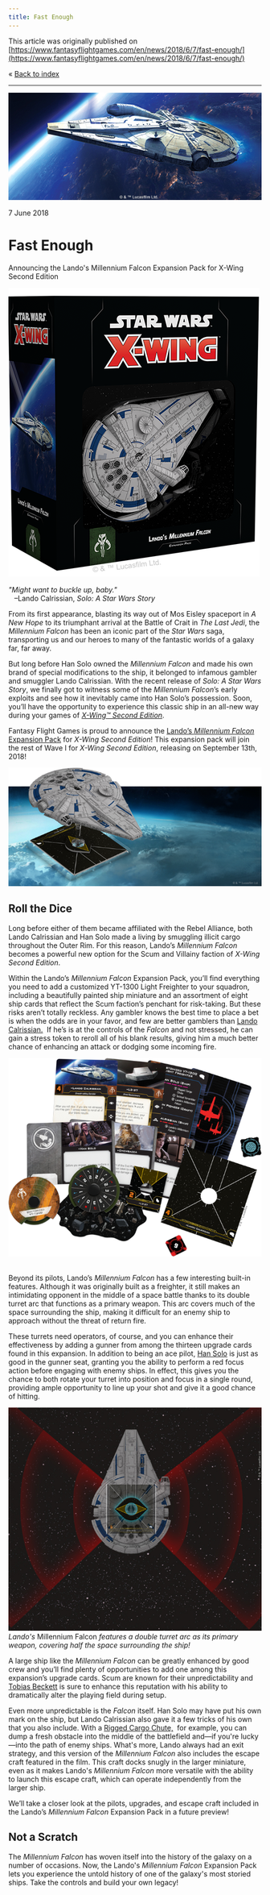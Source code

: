 ```yaml
---
title: Fast Enough
---
```


This article was originally published on [https://www.fantasyflightgames.com/en/news/2018/6/7/fast-enough/](https://www.fantasyflightgames.com/en/news/2018/6/7/fast-enough/)

&laquo; [Back to index](../index.md)

---

![](ec451ad002946f9065518dc540bf520b.jpg)

7 June 2018

Fast Enough
===========

Announcing the Lando's Millennium Falcon Expansion Pack for X-Wing Second Edition

![](93c6c6b2b0f36b88c35c319655a2abcf.png)

_"Might want to buckle up, baby."_  
   –Lando Calrissian, _Solo: A Star Wars Story_

From its first appearance, blasting its way out of Mos Eisley spaceport in _A New Hope_ to its triumphant arrival at the Battle of Crait in _The Last Jedi_, the _Millennium Falcon_ has been an iconic part of the _Star Wars_ saga, transporting us and our heroes to many of the fantastic worlds of a galaxy far, far away.

But long before Han Solo owned the _Millennium Falcon_ and made his own brand of special modifications to the ship, it belonged to infamous gambler and smuggler Lando Calrissian. With the recent release of _Solo: A Star Wars Story_, we finally got to witness some of the _Millennium Falcon_’s early exploits and see how it inevitably came into Han Solo’s possession. Soon, you’ll have the opportunity to experience this classic ship in an all-new way during your games of [_X-Wing™ Second Edition_](https://www.fantasyflightgames.com/en/products/x-wing-second-edition/).

Fantasy Flight Games is proud to announce the [Lando’s _Millennium Falcon_ Expansion Pack](https://www.fantasyflightgames.com/en/products/x-wing-second-edition/products/landos-millennium-falcon-expansion-pack/) for _X-Wing Second Edition_! This expansion pack will join the rest of Wave I for _X-Wing Second Edition_, releasing on September 13th, 2018!

![](91998a660702da7f06e2cbd2b47cb4b3.png)

Roll the Dice
-------------

Long before either of them became affiliated with the Rebel Alliance, both Lando Calrissian and Han Solo made a living by smuggling illicit cargo throughout the Outer Rim. For this reason, Lando’s _Millennium Falcon_ becomes a powerful new option for the Scum and Villainy faction of _X-Wing Second Edition_.

Within the Lando’s _Millennium Falcon_ Expansion Pack, you’ll find everything you need to add a customized YT-1300 Light Freighter to your squadron, including a beautifully painted ship miniature and an assortment of eight ship cards that reflect the Scum faction’s penchant for risk-taking. But these risks aren’t totally reckless. Any gambler knows the best time to place a bet is when the odds are in your favor, and few are better gamblers than [Lando Calrissian.](07caec30db619dd458360d00566fab70.png)  If he’s is at the controls of the _Falcon_ and not stressed, he can gain a stress token to reroll all of his blank results, giving him a much better chance of enhancing an attack or dodging some incoming fire. 

![](71cd4a8da6f599d645c31d42b2f9eb44.png)  

Beyond its pilots, Lando’s _Millennium Falcon_ has a few interesting built-in features. Although it was originally built as a freighter, it still makes an intimidating opponent in the middle of a space battle thanks to its double turret arc that functions as a primary weapon. This arc covers much of the space surrounding the ship, making it difficult for an enemy ship to approach without the threat of return fire.

These turrets need operators, of course, and you can enhance their effectiveness by adding a gunner from among the thirteen upgrade cards found in this expansion. In addition to being an ace pilot, [Han Solo](31a9e743914a8a794f46183a14548d5c.png) is just as good in the gunner seat, granting you the ability to perform a red focus action before engaging with enemy ships. In effect, this gives you the chance to both rotate your turret into position and focus in a single round, providing ample opportunity to line up your shot and give it a good chance of hitting.

![](efcfdbe6732777ca95c24d2f60b1f43a.jpg)  
_Lando's_ Millennium Falcon _features a double turret arc as its primary weapon, covering half the space surrounding the ship!_

A large ship like the _Millennium Falcon_ can be greatly enhanced by good crew and you’ll find plenty of opportunities to add one among this expansion’s upgrade cards. Scum are known for their unpredictability and [Tobias Beckett](5aed05cd6d6f14d31950538ff8e6e5f0.png) is sure to enhance this reputation with his ability to dramatically alter the playing field during setup.

Even more unpredictable is the _Falcon_ itself. Han Solo may have put his own mark on the ship, but Lando Calrissian also gave it a few tricks of his own that you also include. With a [Rigged Cargo Chute,](4b2d2fa22ebc475ea25ca80008495f66.png)  for example, you can dump a fresh obstacle into the middle of the battlefield and—if you're lucky—into the path of enemy ships. What's more, Lando always had an exit strategy, and this version of the _Millennium_ _Falcon_ also includes the escape craft featured in the film. This craft docks snugly in the larger miniature, even as it makes Lando's _Millennium Falcon_ more versatile with the ability to launch this escape craft, which can operate independently from the larger ship. 

We’ll take a closer look at the pilots, upgrades, and escape craft included in the Lando’s _Millennium Falcon_ Expansion Pack in a future preview!

Not a Scratch
-------------

The _Millennium Falcon_ has woven itself into the history of the galaxy on a number of occasions. Now, the Lando's _Millennium Falcon_ Expansion Pack lets you experience the untold history of one of the galaxy's most storied ships. Take the controls and build your own legacy!